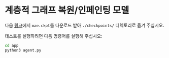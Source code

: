 # 계층적 그래프 복원/인페인팅 모델

다음 [링크](https://drive.google.com/file/d/1Md_e50JtvTaJTyvFUK9A7m57wDPojbg7/view?usp=sharing)에서 `mae.ckpt`를 다운로드 받아 `./checkpoints/` 디렉토리로 옮겨 주십시오.

테스트를 실행하려면 다음 명령어를 실행해 주십시오:

```bash
cd app
python3 agent.py
```
